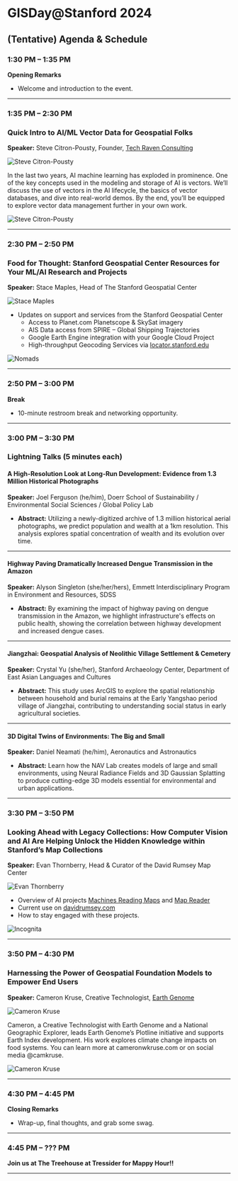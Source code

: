 

# GISDay@Stanford 2024
## (Tentative) Agenda & Schedule

### **1:30 PM – 1:35 PM**  
**Opening Remarks**  
- Welcome and introduction to the event.

---

### **1:35 PM – 2:30 PM**  
### Quick Intro to AI/ML Vector Data for Geospatial Folks  
**Speaker:** Steve Citron-Pousty, Founder, [Tech Raven Consulting](https://www.techravenconsulting.com/)

![Steve Citron-Pousty](images/thesteve02.jpeg)

In the last two years, AI machine learning has exploded in prominence. One of the key concepts used in the modeling and storage of AI is vectors. We’ll discuss the use of vectors in the AI lifecycle, the basics of vector databases, and dive into real-world demos. By the end, you’ll be equipped to explore vector data management further in your own work.

![Steve Citron-Pousty](images/Slide5.jpg)

---

### **2:30 PM – 2:50 PM**  
### Food for Thought: Stanford Geospatial Center Resources for Your ML/AI Research and Projects  
**Speaker:** Stace Maples, Head of The Stanford Geospatial Center

![Stace Maples](images/stacemaples.png)

- Updates on support and services from the Stanford Geospatial Center  
  - Access to Planet.com Planetscope & SkySat imagery  
  - AIS Data access from SPIRE – Global Shipping Trajectories  
  - Google Earth Engine integration with your Google Cloud Project  
  - High-throughput Geocoding Services via [locator.stanford.edu](https://locator.stanford.edu/)

![Nomads](images/nomads.png)

---

### **2:50 PM – 3:00 PM**  
**Break**  
- 10-minute restroom break and networking opportunity.

---

### **3:00 PM – 3:30 PM**  
### Lightning Talks (5 minutes each)  

#### A High-Resolution Look at Long-Run Development: Evidence from 1.3 Million Historical Photographs  
**Speaker:** Joel Ferguson (he/him), Doerr School of Sustainability / Environmental Social Sciences / Global Policy Lab  
- **Abstract:** Utilizing a newly-digitized archive of 1.3 million historical aerial photographs, we predict population and wealth at a 1km resolution. This analysis explores spatial concentration of wealth and its evolution over time.

---

#### Highway Paving Dramatically Increased Dengue Transmission in the Amazon  
**Speaker:** Alyson Singleton (she/her/hers), Emmett Interdisciplinary Program in Environment and Resources, SDSS  
- **Abstract:** By examining the impact of highway paving on dengue transmission in the Amazon, we highlight infrastructure's effects on public health, showing the correlation between highway development and increased dengue cases.

---

#### Jiangzhai: Geospatial Analysis of Neolithic Village Settlement & Cemetery  
**Speaker:** Crystal Yu (she/her), Stanford Archaeology Center, Department of East Asian Languages and Cultures  
- **Abstract:** This study uses ArcGIS to explore the spatial relationship between household and burial remains at the Early Yangshao period village of Jiangzhai, contributing to understanding social status in early agricultural societies.

---

#### 3D Digital Twins of Environments: The Big and Small  
**Speaker:** Daniel Neamati (he/him), Aeronautics and Astronautics  
- **Abstract:** Learn how the NAV Lab creates models of large and small environments, using Neural Radiance Fields and 3D Gaussian Splatting to produce cutting-edge 3D models essential for environmental and urban applications.

---

### **3:30 PM – 3:50 PM**  
### Looking Ahead with Legacy Collections: How Computer Vision and AI Are Helping Unlock the Hidden Knowledge within Stanford’s Map Collections  
**Speaker:** Evan Thornberry, Head & Curator of the David Rumsey Map Center

![Evan Thornberry](images/evan-thornberry1709229365253.png)

- Overview of AI projects [Machines Reading Maps](https://machines-reading-maps.github.io/) and [Map Reader](https://github.com/maps-as-data/MapReader)  
- Current use on [davidrumsey.com](https://davidrumsey.com)  
- How to stay engaged with these projects.

![Incognita](images/incognita.png)

---

### **3:50 PM – 4:30 PM**  
### Harnessing the Power of Geospatial Foundation Models to Empower End Users  
**Speaker:** Cameron Kruse, Creative Technologist, [Earth Genome](https://www.earthgenome.org/)

![Cameron Kruse](images/headshot-gray.jpg)

Cameron, a Creative Technologist with Earth Genome and a National Geographic Explorer, leads Earth Genome’s Plotline initiative and supports Earth Index development. His work explores climate change impacts on food systems. You can learn more at cameronwkruse.com or on social media @camkruse.

![Cameron Kruse](<images/Screenshot 2024-10-07 at 4.32.13 PM.png>)

---

### **4:30 PM – 4:45 PM**  
**Closing Remarks**  
- Wrap-up, final thoughts, and grab some swag.

---

### **4:45 PM – ??? PM**  
**Join us at The Treehouse at Tressider for Mappy Hour!!**  

--- 

